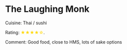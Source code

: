# The Laughing Monk

Cuisine: Thai / sushi

Rating: <span style="color:gold">★★★★☆</span>.

Comment: Good food, close to HMS, lots of sake options
